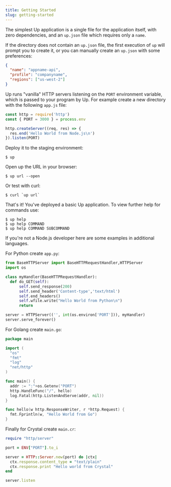```yaml
---
title: Getting Started
slug: getting-started
---
```


The simplest Up application is a single file for the application itself, with zero dependencies, and an `up.json` file which requires only a `name`.

If the directory does not contain an `up.json` file, the first execution of `up` will prompt you to create it, or you can manually create an `up.json` with some preferences:

```json
{
  "name": "appname-api",
  "profile": "companyname",
  "regions": ["us-west-2"]
}
```

Up runs "vanilla" HTTP servers listening on the `PORT` environment variable, which is passed to your program by Up. For example create a new directory with the following `app.js` file:

```js
const http = require('http')
const { PORT = 3000 } = process.env

http.createServer((req, res) => {
  res.end('Hello World from Node.js\n')
}).listen(PORT)
```

Deploy it to the staging environment:

```
$ up
```

Open up the URL in your browser:

```
$ up url --open
```

Or test with curl:

```
$ curl `up url`
```

That's it! You've deployed a basic Up application. To view further help for commands use:

```
$ up help
$ up help COMMAND
$ up help COMMAND SUBCOMMAND
```

If you're not a Node.js developer here are some examples in additional languages.

For Python create `app.py`:

```python
from BaseHTTPServer import BaseHTTPRequestHandler,HTTPServer
import os

class myHandler(BaseHTTPRequestHandler):
  def do_GET(self):
      self.send_response(200)
      self.send_header('Content-type','text/html')
      self.end_headers()
      self.wfile.write("Hello World from Python\n")
      return

server = HTTPServer(('', int(os.environ['PORT'])), myHandler)
server.serve_forever()
```

For Golang create `main.go`:

```go
package main

import (
  "os"
  "fmt"
  "log"
  "net/http"
)

func main() {
  addr := ":"+os.Getenv("PORT")
  http.HandleFunc("/", hello)
  log.Fatal(http.ListenAndServe(addr, nil))
}

func hello(w http.ResponseWriter, r *http.Request) {
  fmt.Fprintln(w, "Hello World from Go")
}
```

Finally for Crystal create `main.cr`:

```ruby
require "http/server"

port = ENV["PORT"].to_i

server = HTTP::Server.new(port) do |ctx|
  ctx.response.content_type = "text/plain"
  ctx.response.print "Hello world from Crystal"
end

server.listen
```
